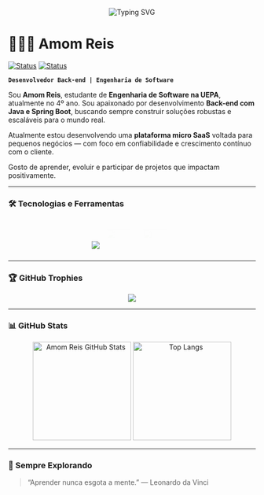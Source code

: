 <!-- Animação de digitação com largura aumentada e texto simplificado -->
<p align="center">
  <img 
    src="https://readme-typing-svg.demolab.com?font=Fira+Code&size=22&pause=1000&color=F78C6C&width=700&lines=Sou+Amom+Reis!;Desenvolvedor+Back-end+Java;Spring+Boot+%7C+Solu%C3%A7%C3%B5es+Escal%C3%A1veis" 
    alt="Typing SVG" 
  />
</p>

# 👨🏻‍💻 Amom Reis

[![Status](https://img.shields.io/badge/Back--End--Java-Spring%20Boot-6DB33F?style=for-the-badge&logo=java&logoColor=white)](https://github.com/AmomReis)
[![Status](https://img.shields.io/badge/MicroSaaS-Ativo-%23FFB86C?style=for-the-badge&logo=vercel&logoColor=white)](https://github.com/AmomReis)

**`Desenvolvedor Back-end | Engenharia de Software`**

Sou **Amom Reis**, estudante de **Engenharia de Software na UEPA**, atualmente no 4º ano. Sou apaixonado por desenvolvimento **Back-end com Java e Spring Boot**, buscando sempre construir soluções robustas e escaláveis para o mundo real.

Atualmente estou desenvolvendo uma **plataforma micro SaaS** voltada para pequenos negócios — com foco em confiabilidade e crescimento contínuo com o cliente.

Gosto de aprender, evoluir e participar de projetos que impactam positivamente.

---

### 🛠️ Tecnologias e Ferramentas

<p align="center">
  <img src="https://skillicons.dev/icons?i=java,spring,kotlin,hibernate,mysql,postgres,mongodb,docker,git,postman,maven,gradle,html,css,sass,bootstrap,vscode,eclipse" />

  <img src="https://upload.wikimedia.org/wikipedia/commons/9/9c/IntelliJ_IDEA_Icon.svg" height="50px" style="margin: 10px; animation: fadeIn 1.5s ease-in-out;" />
  
  <img src="https://cdn.worldvectorlogo.com/logos/microsoft-sql-server.svg" height="50px" style="margin: 10px; animation: fadeIn 1.5s ease-in-out;" />
</p>

<style>
@keyframes fadeIn {
  from { opacity: 0; transform: translateY(10px); }
  to { opacity: 1; transform: translateY(0); }
}
</style>
---

### 🏆 GitHub Trophies

<p align="center">
  <img src="https://github-profile-trophy.vercel.app/?username=AmomReis&theme=onedark&margin-w=10&no-frame=true&row=1&column=6" />
</p>

---

### 📊 GitHub Stats

<p align="center">
  <img 
    alt="Amom Reis GitHub Stats" 
    height="200" 
    src="https://github-readme-stats.vercel.app/api?username=AmomReis&show_icons=true&theme=tokyonight&include_all_commits=true&count_private=true&locale=pt-br" 
  />
  <img 
    alt="Top Langs" 
    height="200" 
    src="https://github-readme-stats.vercel.app/api/top-langs/?username=AmomReis&theme=tokyonight&layout=compact&custom_title=Linguagens&langs_count=8" 
  />
</p>

---

### 🚀 Sempre Explorando

> “Aprender nunca esgota a mente.” — Leonardo da Vinci
